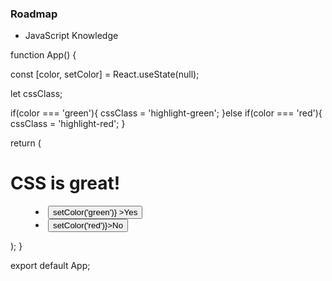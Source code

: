 ### Roadmap

- JavaScript Knowledge

function App() {

const [color, setColor] = React.useState(null);

let cssClass;

if(color === 'green'){
cssClass = 'highlight-green';
}else if(color === 'red'){
cssClass = 'highlight-red';
}

return (
<div id="app">
<h1 className={cssClass} >CSS is great!</h1>
<menu>
<li>
<button onClick={()=> setColor('green')} >Yes</button>
</li>
<li>
<button onClick={()=> setColor('red')}>No</button>
</li>
</menu>
</div>
);
}

export default App;
